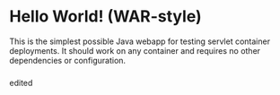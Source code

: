 Hello World! (WAR-style)
===============

This is the simplest possible Java webapp for testing servlet container deployments.  It should work on any container and requires no other dependencies or configuration.
###
edited


